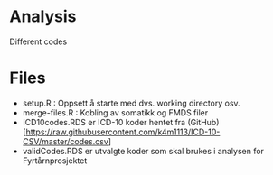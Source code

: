 # Analysis
Different codes

# Files
- setup.R : Oppsett å starte med dvs. working directory osv.
- merge-files.R : Kobling av somatikk og FMDS filer
- ICD10codes.RDS er ICD-10 koder hentet fra (GitHub)[https://raw.githubusercontent.com/k4m1113/ICD-10-CSV/master/codes.csv]
- validCodes.RDS er utvalgte koder som skal brukes i analysen for Fyrtårnprosjektet
